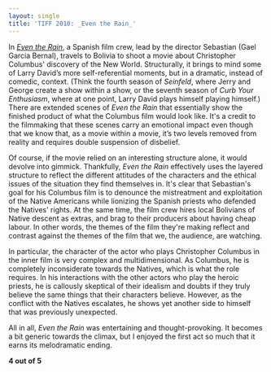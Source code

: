 ```yaml
---
layout: single
title: 'TIFF 2010: _Even the Rain_'
---
```


In [_Even the Rain_](https://www.imdb.com/title/tt1422032/), a Spanish film crew, lead by the director Sebastian (Gael Garcia Bernal), travels to Bolivia to shoot a movie about Christopher Columbus' discovery of the New World. Structurally, it brings to mind some of Larry David’s more self-referential moments, but in a dramatic, instead of comedic, context. (Think the fourth season of _Seinfeld_, where Jerry and George create a show within a show, or the seventh season of _Curb Your Enthusiasm_, where at one point, Larry David plays himself playing himself.) There are extended scenes of _Even the Rain_ that essentially show the finished product of what the Columbus film would look like. It's a credit to the filmmaking that these scenes carry an emotional impact even though that we know that, as a movie within a movie, it’s two levels removed from reality and requires double suspension of disbelief.  
  
Of course, if the movie relied on an interesting structure alone, it would devolve into gimmick. Thankfully, _Even the Rain_ effectively uses the layered structure to reflect the different attitudes of the characters and the ethical issues of the situation they find themselves in. It's clear that Sebastian's goal for his Columbus film is to denounce the mistreatment and exploitation of the Native Americans while lionizing the Spanish priests who defended the Natives' rights. At the same time, the film crew hires local Bolivians of Native descent as extras, and brag to their producers about having cheap labour. In other words, the themes of the film they're making reflect and contrast against the themes of the film that we, the audience, are watching.  
  
In particular, the character of the actor who plays Christopher Columbus in the inner film is very complex and multidimensional. As Columbus, he is completely inconsiderate towards the Natives, which is what the role requires. In his interactions with the other actors who play the heroic priests, he is callously skeptical of their idealism and doubts if they truly believe the same things that their characters believe. However, as the conflict with the Natives escalates, he shows yet another side to himself that was previously unexpected.  
  
All in all, _Even the Rain_ was entertaining and thought-provoking. It becomes a bit generic towards the climax, but I enjoyed the first act so much that it earns its melodramatic ending.  
  
**4 out of 5**
